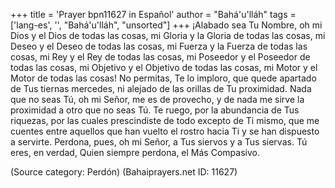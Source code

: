 +++
title = 'Prayer bpn11627 in Español'
author = "Bahá'u'lláh"
tags = ['lang-es', '', "Bahá'u'lláh", "unsorted"]
+++
¡Alabado sea Tu Nombre, oh mi Dios y el Dios de todas las cosas, mi Gloria y la Gloria de todas las cosas, mi Deseo y el Deseo de todas las cosas, mi Fuerza y la Fuerza de todas las cosas, mi Rey y el Rey de todas las cosas, mi Poseedor y el Poseedor de todas las cosas, mi Objetivo y el Objetivo de todas las cosas, mi Motor y el Motor de todas las cosas! No permitas, Te lo imploro, que quede apartado de Tus tiernas mercedes, ni alejado de las orillas de Tu proximidad.
Nada que no seas Tú, oh mi Señor, me es de provecho, y de nada me sirve la proximidad a otro que no seas Tú. Te ruego, por la abundancia de Tus riquezas, por las cuales prescindiste de todo excepto de Ti mismo, que me cuentes entre aquellos que han vuelto el rostro hacia Ti y se han dispuesto a servirte.
Perdona, pues, oh mi Señor, a Tus siervos y a Tus siervas. Tú eres, en verdad, Quien siempre perdona, el Más Compasivo.

(Source category: Perdón)
(Bahaiprayers.net ID: 11627)
